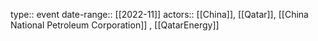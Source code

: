 type:: event
date-range:: [[2022-11]]
actors:: [[China]], [[Qatar]], [[China National Petroleum Corporation]] , [[QatarEnergy]]
